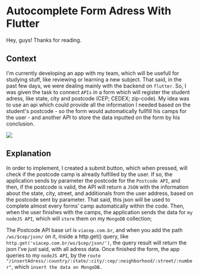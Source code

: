   # Autocomplete Form Adress With Flutter

Hey, guys! Thanks for reading.

## Context
I'm currently developing an app with my team, which will be usefull for studying stuff, like reviewing or learning a new subject. That said, in the past few days, we were dealing mainly with the backend on ```flutter```. So, I was given the task to connect ```APIs``` in a form which will register the student adress, like state, city and postcode (CEP; CEDEX; zip-code). My idea was to use an api which could provide all the information I needed based on the student's postcode - so the form would automatically fullfill his camps for the user - and another API to store the data inputted on the form by his conclusion.  

<div>
  <img src="https://user-images.githubusercontent.com/103438311/209046388-1594711c-2644-4294-9e80-efb42fc8a400.png">
</div>

## Explanation
In order to implement, I created a submit button, which when pressed, will check if the postcode camp is already fulfilled by the user. If so, the application sends by parameter the postcode for the ```Postcode API```, and then, if the postcode is valid, the API will return a ```JSON``` with the information about the state, city, street, and additionals from the user address, based on the postcode sent by parameter. That said, this json will be used to complete almost every forms’ camp automatically within the code. Then, when the user finishes with the camps, the application sends the data for ```my nodeJS API```, which will ```store``` them on my ```MongoDB``` collection;


The Postcode API base url is ```viacep.com.br```, and when you add the path ```/ws/$cep/json/``` on it, inside a http.get() query, like ```http.get('viacep.com.br/ws/$cep/json/')```, the query result will return the json I've just said, with all adress data. Once 
finished the form, the app queries to my ```nodeJS API```, by the ```route "/insertAdress/:country/:state/:city/:cep/:neighborhood/:street/:number"```,
which ```insert the data on MongoDB.```


[comment]: <> (Postcode route API: ```https://viacep.com.br/ws/$cep/json/```)
[comment]: <> (Store Adress API: ```https://replit.com/@fhyvugvfjudgf/locationapi```)
